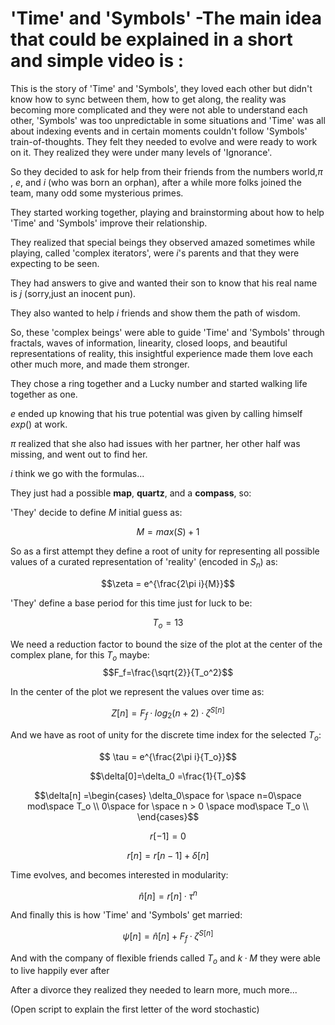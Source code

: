 

# 'Time' and 'Symbols' -The main idea that could be explained in a short and simple video is :


This is the story of 'Time' and 'Symbols', they loved each other but didn't know how to sync between them, how to get along, the reality was becoming more complicated and they were not able to understand each other, 'Symbols' was too unpredictable in some situations and 'Time' was all about indexing events and in certain moments couldn't follow 'Symbols' train-of-thoughts. They felt they needed to evolve and were ready to work on it. They realized they were under many levels of 'Ignorance'. 

So they decided to ask for help from their friends from the numbers world,$\pi$ , $e$, and $i$ (who was born an orphan), after a while more folks joined the team, many odd some mysterious primes.  

They started working together, playing and brainstorming about how to help 'Time' and 'Symbols'  improve their relationship. 

They realized that special beings they observed amazed sometimes while playing, called 'complex iterators', were $i$'s parents and that they were expecting to be seen.  

They had answers to give and wanted their son to know that his real name is $j$ (sorry,just an inocent pun).

They also wanted to help $i$ friends and show them the path of wisdom.

So, these 'complex beings' were able to guide 'Time' and 'Symbols' through fractals, waves of information, linearity, closed loops, and beautiful representations of reality, this insightful experience made them love each other much more, and made them stronger. 

They chose a ring together and a Lucky number and started walking life together as one. 

$e$ ended up knowing that his true potential was given by calling himself $exp()$ at work. 

$\pi$ realized that she also had issues with her partner, her other half was missing, and went out to find her.  

$i$ think we go with the formulas...

They just had a possible **map**, **quartz**, and a **compass**, so:

'They' decide to define $M$ initial guess as: 

$$M=max(S)+1$$

So as a first attempt they  define a root of unity for representing all possible values of a curated representation of 'reality' (encoded in $S_n$) as:

$$\zeta = e^{\frac{2\pi i}{M}}$$

'They' define a base period for this time just for luck to be:

$$ T_o  = 13 $$


We need a reduction factor to bound the size of the plot at the center of the complex plane, for this $T_o$ maybe:
$$F_f=\frac{\sqrt{2}}{T_o^2}$$


In the center of the plot we represent the values over time as: 

$$Z[n]=F_f·log_2(n+2)·\zeta^{S[n]}$$


And we have as root of unity for the discrete time index for the selected $T_o$:

$$ \tau = e^{\frac{2\pi i}{T_o}}$$



$$\delta[0]=\delta_0 =\frac{1}{T_o}$$

$$\delta[n] =\begin{cases} \delta_0\space for \space n=0\space mod\space T_o \\
                     0\space for \space n > 0 \space mod\space T_o \\
       \end{cases}$$

$$r[-1]=0$$


$$r[n] = r[n-1] + \delta[n] $$


Time evolves, and becomes interested in modularity:

$$\hat n[n] =r[n]·\tau^{n}$$


And finally this is how 'Time' and 'Symbols' get married:


$$\psi[n] = \hat n[n]+F_f·\zeta^{S[n]}$$

And with the company of flexible friends called $T_o$ and $k·M$ they were able to live happily ever after 

After a divorce they realized they needed to learn more, much more... 

(Open script to explain the first letter of the word stochastic)





